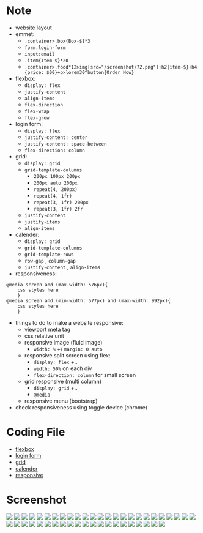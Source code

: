 # Note

- website layout
- emmet:
    - `.container>.box{Box-$}*3`
    - `form.login-form`
    - `input:email`
    - `.item{Item-$}*20`
    - `.container>.food*12>img[src="/screenshot/72.png"]+h2{item-$}+h4{price: $00}+p>lorem30^button{Order Now}`
- flexbox:
    - `display: flex`
    - `justify-content` 
    - `align-items`
    - `flex-direction`
    - `flex-wrap`
    - `flex-grow`
- login form:
    - `display: flex`
    - `justify-content: center`
    - `justify-content: space-between`
    - `flex-direction: column`
- grid:
    - `display: grid`
    - `grid-template-columns`
        - `200px 100px 200px`
        - `200px auto 200px`
        - `repeat(4, 200px)`
        - `repeat(4, 1fr)`
        - `repeat(3, 1fr) 200px`
        - `repeat(3, 1fr) 2fr`
    - `justify-content`
    - `justify-items`
    - `align-items`
- calender:
    - `display: grid`
    - `grid-template-columns`
    - `grid-template-rows`
    - `row-gap` , `column-gap`
    - `justify-content` , `align-items`
- responsiveness:
```
@media screen and (max-width: 576px){
    css styles here
    }
@media screen and (min-width: 577px) and (max-width: 992px){
    css styles here
    }
```
- things to do to make a website responsive:
    - viewport meta tag
    - css relative unit
    - responsive image (fluid image)
        - `width: %` +/ `margin: 0 auto`
    - responsive split screen using flex:
        - `display: flex` +..
        - `width: 50%` on each div
        - `flex-direction: column` for small screen
    - grid responsive (multi column)
        - `display: grid` +..
        - `@media`
    - responsive menu (bootstrap)
- check responsiveness using toggle device (chrome)

# Coding File

- [flexbox](/coding-file/8-flexbox.html)
- [login form](/coding-file/8-login.html)
- [grid](/coding-file/8-grid.html)
- [calender](/coding-file/8-calender.html)
- [responsive](/coding-file/8-responsive.html)

# Screenshot

![](/screenshot/38.png)
![](/screenshot/39.png)
![](/screenshot/40.png)
![](/screenshot/41.png)
![](/screenshot/42.png)
![](/screenshot/43.png)
![](/screenshot/44.png)
![](/screenshot/45.png)
![](/screenshot/46.png)
![](/screenshot/47.png)
![](/screenshot/48.png)
![](/screenshot/49.png)
![](/screenshot/50.png)
![](/screenshot/51.png)
![](/screenshot/52.png)
![](/screenshot/53.png)
![](/screenshot/54.png)
![](/screenshot/55.png)
![](/screenshot/56.png)
![](/screenshot/57.png)
![](/screenshot/58.png)
![](/screenshot/59.png)
![](/screenshot/60.png)
![](/screenshot/61.png)
![](/screenshot/62.png)
![](/screenshot/63.png)
![](/screenshot/64.png)
![](/screenshot/65.png)
![](/screenshot/66.png)
![](/screenshot/67.png)
![](/screenshot/68.png)
![](/screenshot/69.png)
![](/screenshot/70.png)
![](/screenshot/71.png)
![](/screenshot/72.png)
![](/screenshot/73.png)
![](/screenshot/74.png)
![](/screenshot/75.png)
![](/screenshot/76.png)
![](/screenshot/77.png)
![](/screenshot/78.png)
![](/screenshot/79.png)
![](/screenshot/80.png)
![](/screenshot/81.png)
![](/screenshot/82.png)
![](/screenshot/83.png)